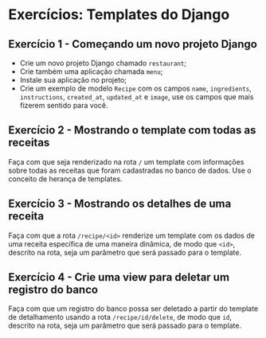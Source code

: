 # Exercícios: Templates do Django


## Exercício 1 - Começando um novo projeto Django
- Crie um novo projeto Django chamado `restaurant`;
- Crie também uma aplicação chamada `menu`;
- Instale sua aplicação no projeto;
- Crie um exemplo de modelo `Recipe` com os campos `name`, `ingredients`, `instructions`, `created_at`, `updated_at` e `image`, use os campos que mais fizerem sentido para você.

## Exercício 2 - Mostrando o template com todas as receitas
Faça com que seja renderizado na rota `/` um template com informações sobre todas as receitas que foram cadastradas no banco de dados. Use o conceito de herança de templates.

## Exercício 3 - Mostrando os detalhes de uma receita
Faça com que a rota `/recipe/<id>` renderize um template com os dados de uma receita específica de uma maneira dinâmica, de modo que `<id>`, descrito na rota, seja um parâmetro que será passado para o template.

## Exercício 4 - Crie uma view para deletar um registro do banco
Faça com que um registro do banco possa ser deletado a partir do template de detalhamento usando a rota `/recipe/id/delete`, de modo que `id`, descrito na rota, seja um parâmetro que será passado para o template.
